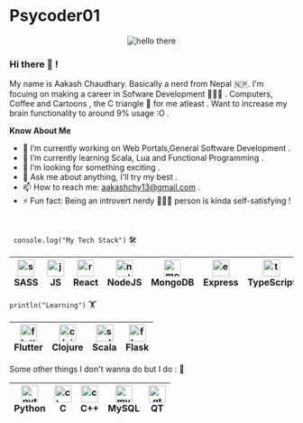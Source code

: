 # Psycoder01
<p align="center"> <img src="https://media.tenor.com/images/f6daf95b1f94bf15c4eacb3edc7f2c93/tenor.gif" alt="hello there"/> </p>
  
### Hi there 👋 ! 
My name is Aakash Chaudhary. Basically a nerd from Nepal 🇳🇵. I'm focuing on making a career in Sofware Development 👨🏻‍💻 . Computers, Coffee and Cartoons , the C triangle 🤩 for me atleast . Want to increase my brain functionality to around 9% usage :O . 

<!--
**psycoder01/psycoder01** is a ✨ _special_ ✨ repository because its `README.md` (this file) appears on your GitHub profile.--->

**Know About Me**
- 🔭 I’m currently working on Web Portals,General Software Development .
- 🌱 I’m currently learning Scala, Lua and Functional Programming .
- 🤔 I’m looking for something exciting .
- 💬 Ask me about anything, I'll try my best .
- 📫 How to reach me: aakashchy13@gmail.com .
- ⚡ Fun fact: Being an introvert nerdy 🧏🏻‍♂️ person is kinda self-satisfying !
<br />

``` console.log("My Tech Stack")``` 🛠

|<img src="https://raw.githubusercontent.com/github/explore/80688e429a7d4ef2fca1e82350fe8e3517d3494d/topics/sass/sass.png" alt="sass logo" width="30"><br/>SASS |<img src="https://raw.githubusercontent.com/github/explore/80688e429a7d4ef2fca1e82350fe8e3517d3494d/topics/javascript/javascript.png" alt="js logo" width="30"><br/>JS |<img src="https://raw.githubusercontent.com/github/explore/80688e429a7d4ef2fca1e82350fe8e3517d3494d/topics/react/react.png" alt="react logo" width="30"><br/>React | <img src="https://raw.githubusercontent.com/github/explore/80688e429a7d4ef2fca1e82350fe8e3517d3494d/topics/nodejs/nodejs.png" alt="node logo" width="30"><br/>NodeJS | <img src="https://raw.githubusercontent.com/github/explore/80688e429a7d4ef2fca1e82350fe8e3517d3494d/topics/mongodb/mongodb.png" alt="mongodb logo" width="30"><br/>MongoDB | <img src="https://raw.githubusercontent.com/github/explore/80688e429a7d4ef2fca1e82350fe8e3517d3494d/topics/express/express.png" alt="express logo" width="30"><br/>Express | <img src="https://raw.githubusercontent.com/github/explore/80688e429a7d4ef2fca1e82350fe8e3517d3494d/topics/typescript/typescript.png" alt="typescript logo" width="30"><br/>TypeScript | <img src="https://raw.githubusercontent.com/github/explore/80688e429a7d4ef2fca1e82350fe8e3517d3494d/topics/vim/vim.png" alt="vim logo" width="30"><br/>vim |
|---|---|---|---|---|---|---|---|

``` println("Learning") ``` 🏋️

| <img src="https://raw.githubusercontent.com/github/explore/80688e429a7d4ef2fca1e82350fe8e3517d3494d/topics/flutter/flutter.png" alt="flutter logo" width="30"><br/>Flutter | <img src="https://raw.githubusercontent.com/github/explore/80688e429a7d4ef2fca1e82350fe8e3517d3494d/topics/clojure/clojure.png" alt="clojure logo" width="30"><br/>Clojure | <img src="https://raw.githubusercontent.com/github/explore/80688e429a7d4ef2fca1e82350fe8e3517d3494d/topics/scala/scala.png" alt="scala logo" width="30"><br/>Scala | <img src="https://raw.githubusercontent.com/github/explore/80688e429a7d4ef2fca1e82350fe8e3517d3494d/topics/flask/flask.png" alt="flask logo" width="30"><br/>Flask
|---|---|---|---|

Some other things I don't wanna do but I do : 📌

|<img src="https://raw.githubusercontent.com/github/explore/80688e429a7d4ef2fca1e82350fe8e3517d3494d/topics/python/python.png" alt="python logo" width="30"><br/>Python | <img src="https://raw.githubusercontent.com/github/explore/80688e429a7d4ef2fca1e82350fe8e3517d3494d/topics/c/c.png" alt="c logo" width="30"><br/>C | <img src="https://raw.githubusercontent.com/github/explore/80688e429a7d4ef2fca1e82350fe8e3517d3494d/topics/cpp/cpp.png" alt="cpp logo" width="30"><br/>C++ | <img src="https://raw.githubusercontent.com/github/explore/80688e429a7d4ef2fca1e82350fe8e3517d3494d/topics/mysql/mysql.png" alt="mysql logo" width="30"><br/>MySQL | <img src="https://raw.githubusercontent.com/github/explore/80688e429a7d4ef2fca1e82350fe8e3517d3494d/topics/qt/qt.png" alt="qt logo" width="30"><br/>QT 
|---|---|---|---|---|
